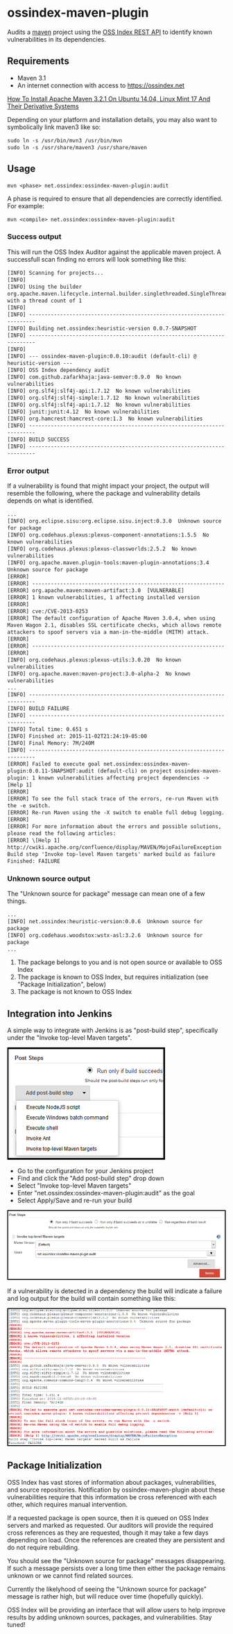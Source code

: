 ossindex-maven-plugin
=====================

Audits a [maven](https://maven.apache.org/) project using the [OSS Index REST API](https://ossindex.net) to identify known vulnerabilities in its dependencies.

Requirements
-------------

* Maven 3.1
* An internet connection with access to https://ossindex.net 

[How To Install Apache Maven 3.2.1 On Ubuntu 14.04, Linux Mint 17 And Their Derivative Systems](http://linuxg.net/how-to-install-apache-maven-3-2-1-on-ubuntu-14-04-linux-mint-17-and-their-derivative-systems/)

Depending on your platform and installation details, you may also want to symbolically link maven3 like so:
```
sudo ln -s /usr/bin/mvn3 /usr/bin/mvn
sudo ln -s /usr/share/maven3 /usr/share/maven
```

Usage
-----

```
mvn <phase> net.ossindex:ossindex-maven-plugin:audit
```

A phase is required to ensure that all dependencies are correctly identified. For example:

```
mvn <compile> net.ossindex:ossindex-maven-plugin:audit
```

### Success output
This will run the OSS Index Auditor against the applicable maven project. A successfull
scan finding no errors will look something like this:

```
[INFO] Scanning for projects...
[INFO]
[INFO] Using the builder org.apache.maven.lifecycle.internal.builder.singlethreaded.SingleThreadedBuilder with a thread count of 1
[INFO]
[INFO] ------------------------------------------------------------------------
[INFO] Building net.ossindex:heuristic-version 0.0.7-SNAPSHOT
[INFO] ------------------------------------------------------------------------
[INFO]
[INFO] --- ossindex-maven-plugin:0.0.10:audit (default-cli) @ heuristic-version ---
[INFO] OSS Index dependency audit
[INFO] com.github.zafarkhaja:java-semver:0.9.0  No known vulnerabilities
[INFO] org.slf4j:slf4j-api:1.7.12  No known vulnerabilities
[INFO] org.slf4j:slf4j-simple:1.7.12  No known vulnerabilities
[INFO] org.slf4j:slf4j-api:1.7.12  No known vulnerabilities
[INFO] junit:junit:4.12  No known vulnerabilities
[INFO] org.hamcrest:hamcrest-core:1.3  No known vulnerabilities
[INFO] ------------------------------------------------------------------------
[INFO] BUILD SUCCESS
[INFO] ------------------------------------------------------------------------
```

### Error output
If a vulnerability is found that might impact your project, the output will resemble the
following, where the package and vulnerability details depends on what is identified.

```
...
[INFO] org.eclipse.sisu:org.eclipse.sisu.inject:0.3.0  Unknown source for package
[INFO] org.codehaus.plexus:plexus-component-annotations:1.5.5  No known vulnerabilities
[INFO] org.codehaus.plexus:plexus-classworlds:2.5.2  No known vulnerabilities
[INFO] org.apache.maven.plugin-tools:maven-plugin-annotations:3.4  Unknown source for package
[ERROR] 
[ERROR] --------------------------------------------------------------
[ERROR] org.apache.maven:maven-artifact:3.0  [VULNERABLE]
[ERROR] 1 known vulnerabilities, 1 affecting installed version
[ERROR] 
[ERROR] cve:/CVE-2013-0253
[ERROR] The default configuration of Apache Maven 3.0.4, when using Maven Wagon 2.1, disables SSL certificate checks, which allows remote attackers to spoof servers via a man-in-the-middle (MITM) attack.
[ERROR] 
[ERROR] --------------------------------------------------------------
[ERROR] 
[INFO] org.codehaus.plexus:plexus-utils:3.0.20  No known vulnerabilities
[INFO] org.apache.maven:maven-project:3.0-alpha-2  No known vulnerabilities
...
[INFO] ------------------------------------------------------------------------
[INFO] BUILD FAILURE
[INFO] ------------------------------------------------------------------------
[INFO] Total time: 0.651 s
[INFO] Finished at: 2015-11-02T21:24:19-05:00
[INFO] Final Memory: 7M/240M
[INFO] ------------------------------------------------------------------------
[ERROR] Failed to execute goal net.ossindex:ossindex-maven-plugin:0.0.11-SNAPSHOT:audit (default-cli) on project ossindex-maven-plugin: 1 known vulnerabilities affecting project dependencies -> [Help 1]
[ERROR] 
[ERROR] To see the full stack trace of the errors, re-run Maven with the -e switch.
[ERROR] Re-run Maven using the -X switch to enable full debug logging.
[ERROR] 
[ERROR] For more information about the errors and possible solutions, please read the following articles:
[ERROR] \[Help 1] http://cwiki.apache.org/confluence/display/MAVEN/MojoFailureException
Build step 'Invoke top-level Maven targets' marked build as failure
Finished: FAILURE
```

### Unknown source output

The "Unknown source for package" message can mean one of a few things.

```
...
[INFO] net.ossindex:heuristic-version:0.0.6  Unknown source for package
[INFO] org.codehaus.woodstox:wstx-asl:3.2.6  Unknown source for package
...
```

1. The package belongs to you and is not open source or available to OSS Index
2. The package is known to OSS Index, but requires initialization (see "Package Initialization", below)
3. The package is not known to OSS Index


Integration into Jenkins
------------------------

A simple way to integrate with Jenkins is as "post-build step", specifically
under the "Invoke top-level Maven targets".

![Jenkins config](docs/jenkins1.png)

* Go to the configuration for your Jenkins project
* Find and click the "Add post-build step" drop down
* Select "Invoke top-level Maven targets"
* Enter "net.ossindex:ossindex-maven-plugin:audit" as the goal
* Select Apply/Save and re-run your build

![Jenkins config](docs/jenkins2.png)

If a vulnerability is detected in a dependency the build will indicate a failure and
log output for the build will contain something like this:

![Jenkins error](docs/jenkins-err.png)

Package Initialization
----------------------

OSS Index has vast stores of information about packages, vulnerabilities, and source repositories. Notification by ossindex-maven-plugin about these vulnerabilities require that this information be cross referenced with each other, which requires manual intervention.

If a requested package is open source, then it is queued on OSS Index servers and marked as requested. Our auditors will provide the required cross references as they are requested, though it may take a few days depending on load. Once the references are created they are persistent and do not require rebuilding.

You should see the "Unknown source for package" messages disappearing. If such a message
persists over a long time then either the package remains unknown or we cannot find related
sources.

Currently the likelyhood of seeing the "Unknown source for package" message is rather high,
but will reduce over time (hopefully quickly).

OSS Index will be providing an interface that will allow users to help improve results by
adding unknown sources, packages, and vulnerabilities. Stay tuned!
